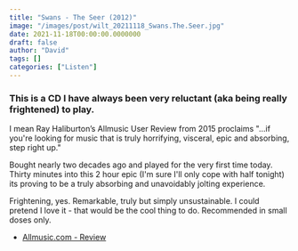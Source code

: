```yaml
---
title: "Swans - The Seer (2012)"
image: "/images/post/wilt_20211118_Swans.The.Seer.jpg"
date: 2021-11-18T00:00:00.0000000
draft: false
author: "David"
tags: []
categories: ["Listen"]
---
```

### This is a CD I have always been very reluctant (aka being really frightened) to play. 

 I mean Ray Haliburton’s Allmusic User Review from 2015 proclaims "...if you're looking for music that is truly horrifying, visceral, epic and absorbing, step right up."

 Bought nearly two decades ago and played for the very first time today. Thirty minutes into this 2 hour epic (I'm sure I'll only cope with half tonight) its proving to be a truly absorbing and unavoidably jolting experience.

 Frightening, yes. Remarkable, truly but simply unsustainable. I could pretend I love it - that would be the cool thing to do. Recommended in small doses only.

-  [Allmusic.com - Review](https://www.allmusic.com/album/the-seer-mw0002401716)